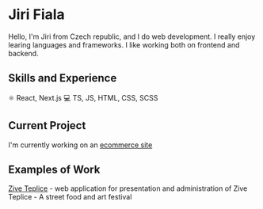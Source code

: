 # Jiri Fiala

Hello, I'm Jiri from Czech republic, and I do web development. I really enjoy learing languages and frameworks. I like working both on frontend and backend.

## Skills and Experience

⚛️ React, Next.js
💻 TS, JS, HTML, CSS, SCSS

## Current Project

I'm currently working on an [ecommerce site](https://eshop-frontend-ts.vercel.app/produkty)

## Examples of Work

[Zive Teplice](https://zive-teplice-frontend.vercel.app/) - web application for presentation and administration of Zive Teplice - A street food and art festival


